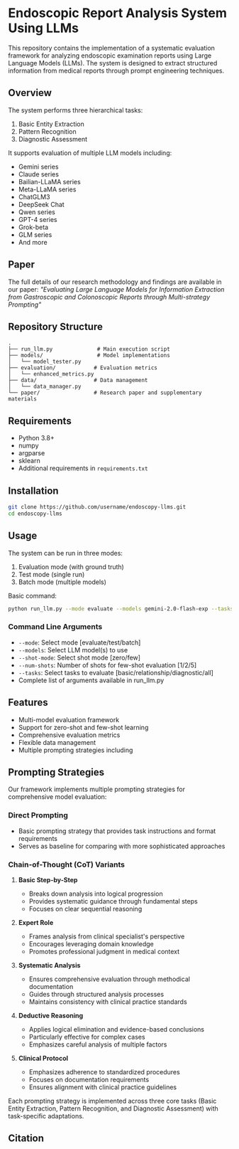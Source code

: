 # Endoscopic Report Analysis System Using LLMs

This repository contains the implementation of a systematic evaluation framework for analyzing endoscopic examination reports using Large Language Models (LLMs). The system is designed to extract structured information from medical reports through prompt engineering techniques.

## Overview

The system performs three hierarchical tasks:
1. Basic Entity Extraction
2. Pattern Recognition
3. Diagnostic Assessment

It supports evaluation of multiple LLM models including:
- Gemini series 
- Claude series 
- Bailian-LLaMA series 
- Meta-LLaMA series 
- ChatGLM3
- DeepSeek Chat
- Qwen series 
- GPT-4 series 
- Grok-beta
- GLM series 
- And more

## Paper

The full details of our research methodology and findings are available in our paper:
*"Evaluating Large Language Models for Information Extraction from Gastroscopic and Colonoscopic Reports through Multi-strategy Prompting"*

## Repository Structure

```
.
├── run_llm.py              # Main execution script
├── models/                 # Model implementations
│   └── model_tester.py
├── evaluation/            # Evaluation metrics
│   └── enhanced_metrics.py
├── data/                  # Data management
│   └── data_manager.py
└── paper/                 # Research paper and supplementary materials
```

## Requirements

- Python 3.8+
- numpy
- argparse
- sklearn
- Additional requirements in `requirements.txt`

## Installation

```bash
git clone https://github.com/username/endoscopy-llms.git
cd endoscopy-llms
```

## Usage

The system can be run in three modes:
1. Evaluation mode (with ground truth)
2. Test mode (single run)
3. Batch mode (multiple models)

Basic command:
```bash
python run_llm.py --mode evaluate --models gemini-2.0-flash-exp --tasks all
```

### Command Line Arguments

- `--mode`: Select mode [evaluate/test/batch]
- `--models`: Select LLM model(s) to use
- `--shot-mode`: Select shot mode [zero/few]
- `--num-shots`: Number of shots for few-shot evaluation [1/2/5]
- `--tasks`: Select tasks to evaluate [basic/relationship/diagnostic/all]
- Complete list of arguments available in run_llm.py

## Features

- Multi-model evaluation framework
- Support for zero-shot and few-shot learning
- Comprehensive evaluation metrics
- Flexible data management
- Multiple prompting strategies including
  
## Prompting Strategies

Our framework implements multiple prompting strategies for comprehensive model evaluation:

### Direct Prompting
- Basic prompting strategy that provides task instructions and format requirements
- Serves as baseline for comparing with more sophisticated approaches

### Chain-of-Thought (CoT) Variants

1. **Basic Step-by-Step**
   - Breaks down analysis into logical progression
   - Provides systematic guidance through fundamental steps
   - Focuses on clear sequential reasoning

2. **Expert Role**
   - Frames analysis from clinical specialist's perspective
   - Encourages leveraging domain knowledge
   - Promotes professional judgment in medical context

3. **Systematic Analysis**
   - Ensures comprehensive evaluation through methodical documentation
   - Guides through structured analysis processes
   - Maintains consistency with clinical practice standards

4. **Deductive Reasoning**
   - Applies logical elimination and evidence-based conclusions
   - Particularly effective for complex cases
   - Emphasizes careful analysis of multiple factors

5. **Clinical Protocol**
   - Emphasizes adherence to standardized procedures
   - Focuses on documentation requirements
   - Ensures alignment with clinical practice guidelines

Each prompting strategy is implemented across three core tasks (Basic Entity Extraction, Pattern Recognition, and Diagnostic Assessment) with task-specific adaptations.

## Citation
